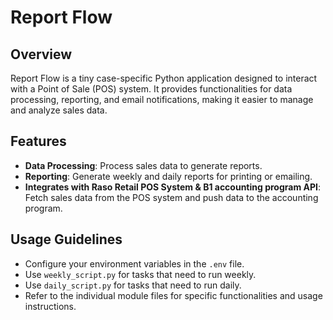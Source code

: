 # Report Flow

## Overview
Report Flow is a tiny case-specific Python application designed to interact with a Point of Sale (POS) system. It provides functionalities for data processing, reporting, and email notifications, making it easier to manage and analyze sales data.

## Features
- **Data Processing**: Process sales data to generate reports.
- **Reporting**: Generate weekly and daily reports for printing or emailing.
- **Integrates with Raso Retail POS System & B1 accounting program API**: Fetch sales data from the POS system and push data to the accounting program.

## Usage Guidelines
- Configure your environment variables in the `.env` file.
- Use `weekly_script.py` for tasks that need to run weekly.
- Use `daily_script.py` for tasks that need to run daily.
- Refer to the individual module files for specific functionalities and usage instructions.